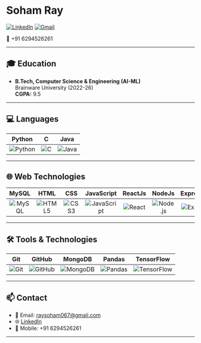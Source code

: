 # Soham Ray

[![LinkedIn](https://img.shields.io/badge/-Soham%20Ray-blue?style=flat-square&logo=linkedin&logoColor=white&link=https://www.linkedin.com/in/soham-ray)](https://www.linkedin.com/in/soham-ray)
[![Gmail](https://img.shields.io/badge/-raysoham067@gmail.com-D14836?style=flat-square&logo=gmail&logoColor=white)](mailto:raysoham067@gmail.com)

📱 +91 6294526261

---

## 🎓 Education

- **B.Tech, Computer Science & Engineering (AI-ML)**  
  Brainware University (2022-26)  
  **CGPA:** 9.5

---

## 💻 Languages

| Python | C | Java |
|:------:|:--:|:----:|
| ![Python](https://img.shields.io/badge/-Python-3776AB?style=flat-square&logo=python&logoColor=white) | ![C](https://img.shields.io/badge/-C-00599C?style=flat-square&logo=c&logoColor=white) | ![Java](https://img.shields.io/badge/-Java-007396?style=flat-square&logo=java&logoColor=white) |

---

## 🌐 Web Technologies

| MySQL | HTML | CSS | JavaScript | ReactJs | NodeJs | ExpressJs |
|:-----:|:----:|:---:|:----------:|:-------:|:-------:|:---------:|
| ![MySQL](https://img.shields.io/badge/-MySQL-4479A1?style=flat-square&logo=mysql&logoColor=white) | ![HTML5](https://img.shields.io/badge/-HTML5-E34F26?style=flat-square&logo=html5&logoColor=white) | ![CSS3](https://img.shields.io/badge/-CSS3-1572B6?style=flat-square&logo=css3&logoColor=white) | ![JavaScript](https://img.shields.io/badge/-JavaScript-F7DF1E?style=flat-square&logo=javascript&logoColor=black) | ![React](https://img.shields.io/badge/-React-61DAFB?style=flat-square&logo=react&logoColor=black) | ![Node.js](https://img.shields.io/badge/-Node.js-339933?style=flat-square&logo=node.js&logoColor=white) | ![Express](https://img.shields.io/badge/-Express-000000?style=flat-square&logo=express&logoColor=white) |

---

## 🛠️ Tools & Technologies

| Git | GitHub | MongoDB | Pandas | TensorFlow |
|:---:|:------:|:-------:|:------:|:-----------:|
| ![Git](https://img.shields.io/badge/-Git-F05032?style=flat-square&logo=git&logoColor=white) | ![GitHub](https://img.shields.io/badge/-GitHub-181717?style=flat-square&logo=github&logoColor=white) | ![MongoDB](https://img.shields.io/badge/-MongoDB-47A248?style=flat-square&logo=mongodb&logoColor=white) | ![Pandas](https://img.shields.io/badge/-Pandas-150458?style=flat-square&logo=pandas&logoColor=white) | ![TensorFlow](https://img.shields.io/badge/-TensorFlow-FF6F00?style=flat-square&logo=tensorflow&logoColor=white) |

---

## 📫 Contact

- 📧 Email: raysoham067@gmail.com
- 🌐 [LinkedIn](https://www.linkedin.com/in/soham-ray)
- 📱 Mobile: +91 6294526261

---
